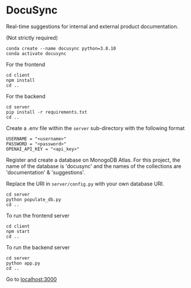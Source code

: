 # DocuSync
Real-time suggestions for internal and external product documentation.

(Not strictly required)
```
conda create --name docusync python=3.8.10
conda activate docusync
```

For the frontend
```
cd client
npm install
cd ..
```

For the backend
```
cd server
pip install -r requirements.txt
cd ..
```

Create a .env file within the `server` sub-directory with the following format
```
USERNAME = "<username>"
PASSWORD = "<password>"
OPENAI_API_KEY = "<api_key>"
```

Register and create a database on MonogoDB Atlas. For this project, the name of the database is 'docusync' and the names of the collections are 'documentation' & 'suggestions'.

Replace the URI in `server/config.py` with your own database URI.

```
cd server
python populate_db.py
cd ..
```

To run the frontend server
```
cd client
npm start
cd ..
```

To run the backend server
```
cd server
python app.py
cd ..
```

Go to [localhost:3000](http://localhost:3000/)



